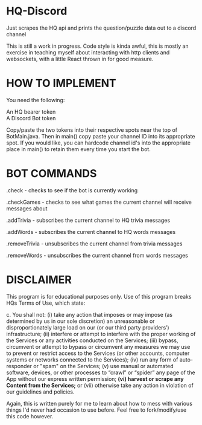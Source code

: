 # HQ-Discord
Just scrapes the HQ api and prints the question/puzzle data out to a discord channel

This is still a work in progress. Code style is kinda awful, this is mostly an exercise in teaching
myself about interacting with http clients and websockets, with a little React thrown in for good measure.


HOW TO IMPLEMENT
================

You need the following:

An HQ bearer token
<br>A Discord Bot token

Copy/paste the two tokens into their respective spots near the top of BotMain.java.
Then in main() copy paste your channel ID into its appropriate spot. If you would like, you can hardcode channel id's into the appropriate place in main() to retain them every time you start the bot.

BOT COMMANDS
============

.check - checks to see if the bot is currently working

.checkGames - checks to see what games the current channel will receive messages about

.addTrivia - subscribes the current channel to HQ trivia messages

.addWords - subscribes the current channel to HQ words messages

.removeTrivia - unsubscribes the current channel from trivia messages

.removeWords - unsubscribes the current channel from words messages

DISCLAIMER
==========

This program is for educational purposes only. Use of this program breaks HQs Terms of Use, which state:

c. You shall not: (i) take any action that imposes or may impose (as determined by us in our sole discretion) an unreasonable or disproportionately large load on our (or our third party providers’) infrastructure; (ii) interfere or attempt to interfere with the proper working of the Services or any activities conducted on the Services; (iii) bypass, circumvent or attempt to bypass or circumvent any measures we may use to prevent or restrict access to the Services (or other accounts, computer systems or networks connected to the Services); (iv) run any form of auto-responder or "spam" on the Services; (v) use manual or automated software, devices, or other processes to “crawl” or “spider” any page of the App without our express written permission; **(vi) harvest or scrape any Content from the Services;** or (vii) otherwise take any action in violation of our guidelines and policies.

Again, this is written purely for me to learn about how to mess with various things I'd never had occasion to use before. Feel free to fork/modify/use this code however. 
